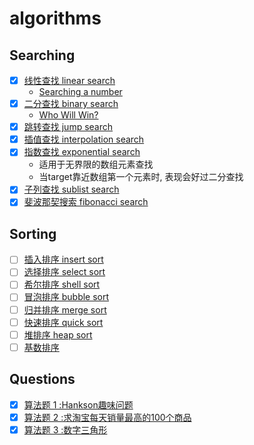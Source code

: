 # algorithms

## Searching

- [x] [线性查找 linear search](/Searching/linear-search.c)
  * [Searching a number](/for-searching/Searching-a-number.c)
- [x] [二分查找 binary search](/Searching/binary-search.c)
  * [Who Will Win?](/for-searching/who-will-win.c)
- [x] [跳转查找 jump search](/Searching/jump-search.c)
- [x] [插值查找 interpolation search](/Searching/interpolation-search.c)
- [x] [指数查找 exponential search](/Searching/exponential-search.c)
	* 适用于无界限的数组元素查找
	* 当target靠近数组第一个元素时, 表现会好过二分查找
- [x] [子列查找 sublist search](Searching/sublist-search.cpp)
- [x] [斐波那契搜索 fibonacci search](Search/fibonacci-search.c)

## Sorting

- [ ] [插入排序 insert sort]()
- [ ] [选择排序 select sort]()
- [ ] [希尔排序 shell sort]()
- [ ] [冒泡排序 bubble sort]()
- [ ] [归并排序 merge sort]()
- [ ] [快速排序 quick sort]()
- [ ] [堆排序 heap sort]()
- [ ] [基数排序]()

## Questions
- [x] [算法题 1 :Hankson趣味问题](/Questions/001/Hankson\'s\_Question.md)
- [x] [算法题 2 :求淘宝每天销量最高的100个商品](/Questions/002/Taobao\_bestsell.md)
- [x] [算法题 3 :数字三角形](/Questions/003/Digital\_triangle.md)
